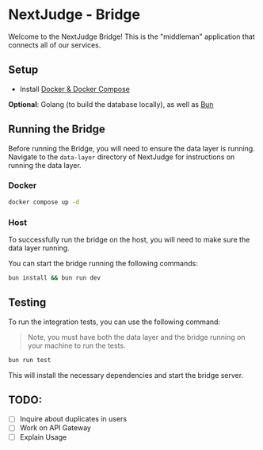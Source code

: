 # NextJudge - Bridge

Welcome to the NextJudge Bridge! This is the "middleman" application that connects all of our services.

## Setup

- Install [Docker & Docker Compose](https://www.docker.com/products/docker-desktop)


**Optional**: Golang (to build the database locally), as well as [Bun](https://bun.sh)

## Running the Bridge

Before running the Bridge, you will need to ensure the data layer is running. Navigate to the `data-layer` directory of NextJudge for instructions on running the data layer.

### Docker

```sh
docker compose up -d
```

### Host

To successfully run the bridge on the host, you will need to make sure the data layer running.

You can start the bridge running the following commands:

```bash
bun install && bun run dev
```

## Testing

To run the integration tests, you can use the following command:

> Note, you must have both the data layer and the bridge running on your machine to run the tests.

```bash
bun run test
```

This will install the necessary dependencies and start the bridge server.

## TODO:

- [ ] Inquire about duplicates in users
- [ ] Work on API Gateway
- [ ] Explain Usage
